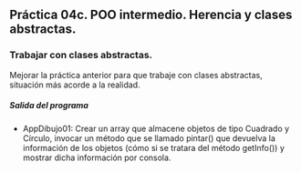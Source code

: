 ## Práctica 04c. POO intermedio. Herencia y clases abstractas. 
### Trabajar con clases abstractas.

Mejorar la práctica anterior para que trabaje con clases abstractas, situación más acorde a la realidad.

##### Salida del programa

* AppDibujo01: Crear un array que almacene objetos de tipo Cuadrado y Círculo, invocar un método que se llamado pintar() que devuelva la información de los objetos (cómo si se tratara del método getInfo()) y mostrar dicha información por consola.


